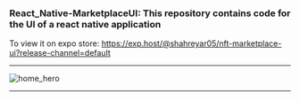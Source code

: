 ### React_Native-MarketplaceUI: This repository contains code for the UI of a react native application

To view it on expo store: https://exp.host/@shahreyar05/nft-marketplace-ui?release-channel=default
****
![home_hero](https://user-images.githubusercontent.com/70688937/202169008-82f92ccb-5360-4169-91e8-7c407cc7983c.png)
****
